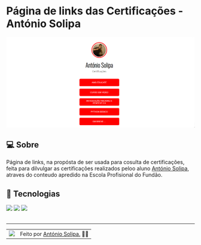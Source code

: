 # Página de links das Certificações - António Solipa

![Imagem de resultado do projeto](./Links-Certificados/assets/Links.png)
<br>

## 💻 Sobre

Página de links, na propósta de ser usada para cosulta de certificações, feita para dilvulgar as certificações realizados peloo aluno <a href="https://github.com/asolipa0">António Solipa</a>, atraves do conteudo apredido na Escola Profisional do Fundão.


## 🧠 Tecnologias

<div>
    <img src="https://img.shields.io/badge/HTML5-E34F26?style=for-the-badge&logo=html5&logoColor=white" />
    <img src="https://img.shields.io/badge/CSS3-1572B6?style=for-the-badge&logo=css3&logoColor=white" />
    <img src="https://img.shields.io/badge/JavaScript-F7DF1E?style=for-the-badge&logo=javascript&logoColor=black" />
</div>
<br>

---

<table>
  <tr>
    <td>
      <img src="https://github.com/asolipa0.png" width="100px" />
    </td>
    <td>
      Feito por <a href="https://github.com/asolipa0">António Solipa.</a> 🙋‍♂️
    </td>
  </tr>
</table>
